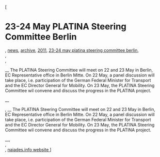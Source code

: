 [

# 23-24 May PLATINA Steering Committee Berlin

, <a href="http://www.ris.eu/news" style="text-transform:lowercase;">News</a>, <a href="http://www.ris.eu/news/archive" style="text-transform:lowercase;">Archive</a>, <a href="http://www.ris.eu/news/archive/2011" style="text-transform:lowercase;">2011</a>, <a href="http://www.ris.eu/news/archive/2011/23_24_may_platina_steering_committee_berlin" style="text-transform:lowercase;">23-24 May PLATINA Steering Committee Berlin</a>,   
,   
, 

__&nbsp;The PLATINA Steering Committee will meet on 22 and 23 May in Berlin, EC Representative office in Berlin Mitte. On 22 May, a panel discussion will take place, i.e. participation of the German Federal Minister for Transport and the EC Director General for Mobility. On 23 May, the PLATINA Steering Committee wil convene and discuss the progress in the PLATINA project.   
  
__

, __&nbsp;The PLATINA Steering Committee will meet on 22 and 23 May in Berlin, EC Representative office in Berlin Mitte. On 22 May, a panel discussion will take place, i.e. participation of the German Federal Minister for Transport and the EC Director General for Mobility. On 23 May, the PLATINA Steering Committee wil convene and discuss the progress in the PLATINA project.   
  
__,   
,   
, [naiades.info website ](http://www.naiades.info)]